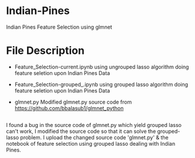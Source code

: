 # Indian-Pines
Indian Pines Feature Selection using glmnet

# File Description
- Feature_Selection-current.ipynb 
using ungrouped lasso algorithm doing feature seletion upon Indian Pines Data

- Feature_Selection-grouped_.ipynb
using grouped lasso algorithm doing feature seletion upon Indian Pines Data

- glmnet.py
Modified glmnet.py source code from https://github.com/bbalasub1/glmnet_python

##  
I found a bug in the source code of glmnet.py which yield grouped lasso can't work,
I modified the source code so that it can solve the grouped-lasso problem.
I upload the changed source code 'glmnet.py' & the notebook of feature selection using grouped lasso dealing with Indian Pines.
